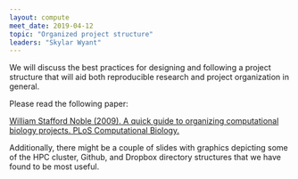 ```yaml
---
layout: compute
meet_date: 2019-04-12
topic: "Organized project structure"
leaders: "Skylar Wyant"
---
```


We will discuss the best practices for designing and following a project structure that will aid both reproducible research and project organization in general.

Please read the following paper:

[William Stafford Noble (2009). A quick guide to organizing computational biology projects. PLoS Computational Biology.](https://journals.plos.org/ploscompbiol/article?id=10.1371/journal.pcbi.1000424)

Additionally, there might be a couple of slides with graphics depicting some of the HPC cluster, Github, and Dropbox directory structures that we have found to be most useful.